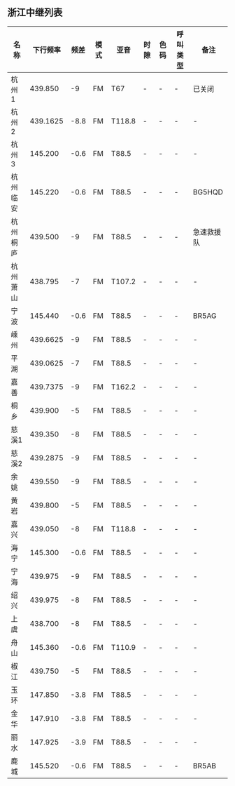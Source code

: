 ## 浙江中继列表

| 名称     | 下行频率 | 频差   | 模式   | 亚音   | 时隙 | 色码 | 呼叫类型   | 备注             |
| -------- | -------- | ------ | ------ | ------ | ---- | ---- | ---------- | ---------------- |
| 杭州 1   | 439.850  | -9     | FM     | T67    | -    | -    | -          | 已关闭           |
| 杭州 2   | 439.1625 | -8.8   | FM     | T118.8 | -    | -    | -          | -                |
| 杭州 3   | 145.200  | -0.6   | FM     | T88.5  | -    | -    | -          | -                |
| 杭州临安 | 145.220  | -0.6   | FM     | T88.5  | -    | -    | -          | BG5HQD           |
| 杭州桐庐 | 439.500  | -9     | FM     | T88.5  | -    | -    | -          | 急速救援队       |
| 杭州萧山 | 438.795  | -7     | FM     | T107.2 | -    | -    | -          | -                |
| 宁波     | 145.440  | -0.6   | FM     | T88.5  | -    | -    | -          | BR5AG            |
| 嵊州     | 439.6625 | -9     | FM     | T88.5  | -    | -    | -          | -                |
| 平湖     | 439.0625 | -7     | FM     | T88.5  | -    | -    | -          | -                |
| 嘉善     | 439.7375 | -9     | FM     | T162.2 | -    | -    | -          | -                |
| 桐乡     | 439.900  | -5     | FM     | T88.5  | -    | -    | -          | -                |
| 慈溪1    | 439.350  | -8     | FM     | T88.5  | -    | -    | -          | -                |
| 慈溪2    | 439.2875 | -9     | FM     | T88.5  | -    | -    | -          | -                |
| 余姚     | 439.550  | -9     | FM     | T88.5  | -    | -    | -          | -                |
| 黄岩     | 439.800  | -5     | FM     | T88.5  | -    | -    | -          | -                |
| 嘉兴     | 439.050  | -8     | FM     | T118.8 | -    | -    | -          | -                |
| 海宁     | 145.300  | -0.6   | FM     | T88.5  | -    | -    | -          | -                |
| 宁海     | 439.975  | -9     | FM     | T88.5  | -    | -    | -          | -                |
| 绍兴     | 439.975  | -8     | FM     | T88.5  | -    | -    | -          | -                |
| 上虞     | 438.700  | -8     | FM     | T88.5  | -    | -    | -          | -                |
| 舟山     | 145.360  | -0.6   | FM     | T110.9 | -    | -    | -          | -                |
| 椒江     | 439.750  | -5     | FM     | T88.5  | -    | -    | -          | -                |
| 玉环     | 147.850  | -3.8   | FM     | T88.5  | -    | -    | -          | -                |
| 金华     | 147.910  | -3.8   | FM     | T88.5  | -    | -    | -          | -                |
| 丽水     | 147.925  | -3.9   | FM     | T88.5  | -    | -    | -          | -                |
| 鹿城     | 145.520  | -0.6   | FM     | T88.5  | -    | -    | -          | BR5AB            |
